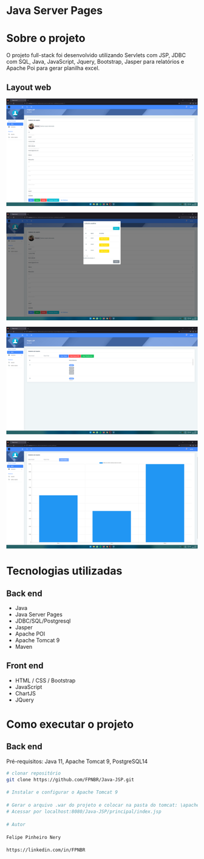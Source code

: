 # Java Server Pages

# Sobre o projeto

O projeto full-stack foi desenvolvido utilizando Servlets com JSP, JDBC com SQL, Java, JavaScript, Jquery, Bootstrap, Jasper para relatórios e Apache Poi para gerar planilha excel.

## Layout web
![Web 1](https://github.com/FPNBR/Java-JSP/blob/main/src/main/webapp/assets/images/cadastro.png)

![Web 2](https://github.com/FPNBR/Java-JSP/blob/main/src/main/webapp/assets/images/Modal.png)

![Web 3](https://github.com/FPNBR/Java-JSP/blob/main/src/main/webapp/assets/images/relatorio.png)

![Web 4](https://github.com/FPNBR/Java-JSP/blob/main/src/main/webapp/assets/images/grafico.png)


# Tecnologias utilizadas
## Back end
- Java
- Java Server Pages
- JDBC/SQL/Postgresql
- Jasper
- Apache POI
- Apache Tomcat 9
- Maven
## Front end
- HTML / CSS / Bootstrap
- JavaScript
- ChartJS
- JQuery
# Como executar o projeto

## Back end
Pré-requisitos: Java 11, Apache Tomcat 9, PostgreSQL14

```bash
# clonar repositório
git clone https://github.com/FPNBR/Java-JSP.git

# Instalar e configurar o Apache Tomcat 9

# Gerar o arquivo .war do projeto e colocar na pasta do tomcat: \apache-tomcat-9.0.71\webapps
# Acessar por localhost:8080/Java-JSP/principal/index.jsp

# Autor

Felipe Pinheiro Nery

https://linkedin.com/in/FPNBR

